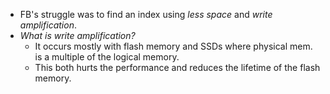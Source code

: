 * FB's struggle was to find an index using *less space* and *write amplification*.
* *What is write amplification?*
    * It occurs mostly with flash memory and SSDs where physical mem. is a multiple of the logical memory.
    * This both hurts the performance and reduces the lifetime of the flash memory.